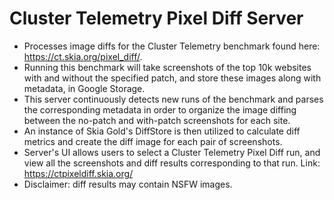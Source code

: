 Cluster Telemetry Pixel Diff Server
====================================================

* Processes image diffs for the Cluster Telemetry benchmark found here:
https://ct.skia.org/pixel_diff/.
* Running this benchmark will take screenshots of the top 10k websites with and
without the specified patch, and store these images along with metadata, in
Google Storage.
* This server continuously detects new runs of the benchmark and parses the
corresponding metadata in order to organize the image diffing between the
no-patch and with-patch screenshots for each site.
* An instance of Skia Gold's DiffStore is then utilized to calculate diff
metrics and create the diff image for each pair of screenshots.
* Server's UI allows users to select a Cluster Telemetry Pixel Diff run, and
view all the screenshots and diff results corresponding to that run. Link:
https://ctpixeldiff.skia.org/
* Disclaimer: diff results may contain NSFW images.
